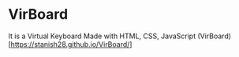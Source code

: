 # VirBoard
It is a Virtual Keyboard Made with HTML, CSS, JavaScript
(VirBoard)[https://stanish28.github.io/VirBoard/]
